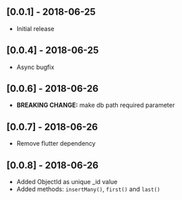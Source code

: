 ## [0.0.1] - 2018-06-25
* Initial release


## [0.0.4] - 2018-06-25
* Async bugfix


## [0.0.6] - 2018-06-26
* __BREAKING CHANGE:__ make db path required parameter


## [0.0.7] - 2018-06-26
* Remove flutter dependency


## [0.0.8] - 2018-06-26
* Added ObjectId as unique _id value
* Added methods: `insertMany()`, `first()` and `last()`
